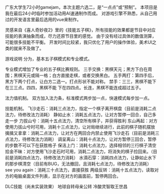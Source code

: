 广东大学生72小时gamejam，本次主题六选二，是“一点点”或“预制”。
本项目是我在最后24小时临时参加活动用AI速通制作而成。
对游戏引擎不熟悉，从自己用过的开发语言里最后选用的vue来制作。

灵感来自《喜人奇妙夜2》里的《技能五子棋》，所有技能的效果都是节目中对应技能的表演抽象而成，尽力还原节目里的感觉。
由于没有经过具体的数值测算，可能很多技能不平衡。
开发时间比较紧，我只优化了用户的操作体验，美术UI之类的就来不及做了。



游戏说明
分为，基本五子棋模式和专业模式。

专业模式增加了专业的五子棋比赛规则。
三手交换：黑棋天元；黑方下白在周围；黑棋天元或隔一格；白方直接走棋，或者交换黑白。
五手两打：第四手后，黑方下两个打点，让白方二选一。打点形状不能对称。
禁手：三三，黑棋不能下在三三点。四四，黑棋不能 下在四四点。长连，黑棋不能连成超过五子。

法力值机制。
双方加入法力条，标准模式两步加一点，快速模式每步加一点。

技能机制。
飞沙走石：消耗三点法力，指定一个棋子离开棋盘（目前是消耗二点法力，待修改法力消耗）
静如止水：消耗五点法力，让对方暂停一回合，自己多走一步
力拔山兮：消耗十五点法力，清空所有棋子，并获得胜利
东山再起：对方使用力拔山兮时可用，消耗十三点法力，让对局继续进行，此前的棋子随机摆放
擒擒又拿拿：消耗二点法力，让对方在两回合内禁止使用飞沙走石（目前是消耗三点法力，待修改法力消耗）
调呈离山：消耗十点法力，让对方暂停三回合，暂停的步数不可以下在获胜格子
保洁上门：消耗七点法力，选择相邻的三行棋子清空
拾金不昧：对方使用飞沙走石时可用，消耗二点法力，将消失的棋子捡回来。（目前是消耗四点法力，待修改法力消耗）
水滴石穿：消耗四点法力，让静如止水下的那步棋清空（目前有BUG，无法撤回，且消耗七点法力，待修改法力消耗）
see you again：消耗三十点法力，直接获胜
两级反转：消耗十五点法力，读取对方的电脑桌面文件列表，显示在对方的画面前，暂停两回合。

DLC技能（尚未实装效果）
地球自转母亲公转
冷酸灵智取王世昌
